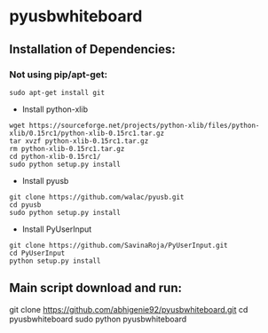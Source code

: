 # pyusbwhiteboard

## Installation of Dependencies:
### Not using pip/apt-get:
```sudo apt-get install git```

* Install python-xlib
```
wget https://sourceforge.net/projects/python-xlib/files/python-xlib/0.15rc1/python-xlib-0.15rc1.tar.gz
tar xvzf python-xlib-0.15rc1.tar.gz 
rm python-xlib-0.15rc1.tar.gz
cd python-xlib-0.15rc1/
sudo python setup.py install
```
* Install pyusb
```
git clone https://github.com/walac/pyusb.git
cd pyusb
sudo python setup.py install
```
* Install PyUserInput
```
git clone https://github.com/SavinaRoja/PyUserInput.git
cd PyUserInput
python setup.py install
```

## Main script download and run:
git clone https://github.com/abhigenie92/pyusbwhiteboard.git
cd pyusbwhiteboard
sudo python pyusbwhiteboard
